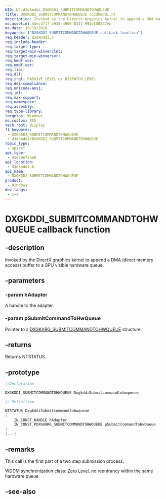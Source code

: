 ```yaml
---
UID: NC:d3dkmddi.DXGKDDI_SUBMITCOMMANDTOHWQUEUE
title: DXGKDDI_SUBMITCOMMANDTOHWQUEUE (d3dkmddi.h)
description: Invoked by the DirectX graphics kernel to append a DMA buffer to a GPU visible hardware queue.
ms.assetid: 4dec4717-b938-4960-8347-991e100537eb
ms.date: 10/19/2018
keywords: ["DXGKDDI_SUBMITCOMMANDTOHWQUEUE callback function"]
req.header: d3dkmddi.h
req.include-header: 
req.target-type: 
req.target-min-winverclnt: 
req.target-min-winversvr: 
req.kmdf-ver: 
req.umdf-ver: 
req.lib: 
req.dll: 
req.irql: PASSIVE_LEVEL or DISPATCH_LEVEL
req.ddi-compliance: 
req.unicode-ansi: 
req.idl: 
req.max-support: 
req.namespace: 
req.assembly: 
req.type-library: 
targetos: Windows
ms.custom: RS5
tech.root: display
f1_keywords:
 - DXGKDDI_SUBMITCOMMANDTOHWQUEUE
 - d3dkmddi/DXGKDDI_SUBMITCOMMANDTOHWQUEUE
topic_type:
 - apiref
api_type:
 - UserDefined
api_location:
 - d3dkmddi.h
api_name:
 - DXGKDDI_SUBMITCOMMANDTOHWQUEUE
product:
 - Windows
dev_langs:
 - c++
---
```


# DXGKDDI_SUBMITCOMMANDTOHWQUEUE callback function


## -description

Invoked by the DirectX graphics kernel to append a DMA (direct memory access) buffer to a GPU visible hardware queue.

## -parameters

### -param hAdapter

A handle to the adapter.

### -param pSubmitCommandToHwQueue

Pointer to a [DXGKARG_SUBMITCOMMANDTOHWQUEUE](ns-d3dkmddi-_dxgkarg_submitcommandtohwqueue.md) structure.

## -returns

Returns NTSTATUS.

## -prototype

```cpp
//Declaration

DXGKDDI_SUBMITCOMMANDTOHWQUEUE DxgkddiSubmitcommandtohwqueue; 

// Definition

NTSTATUS DxgkddiSubmitcommandtohwqueue 
(
	IN_CONST_HANDLE hAdapter
	IN_CONST_PDXGKARG_SUBMITCOMMANDTOHWQUEUE pSubmitCommandToHwQueue
)
{...}

```

## -remarks

This call is the first part of a two step submission process.

WDDM synchronization class: [Zero Level](https://docs.microsoft.com/windows-hardware/drivers/display/threading-and-synchronization-zero-level), no reentrancy within the same hardware queue

## -see-also

